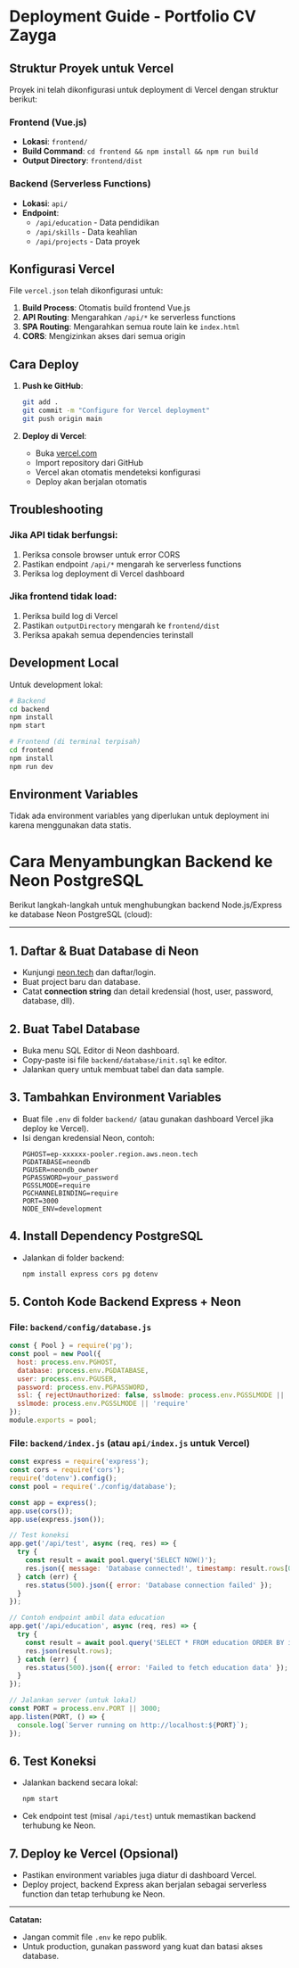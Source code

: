 # Deployment Guide - Portfolio CV Zayga

## Struktur Proyek untuk Vercel

Proyek ini telah dikonfigurasi untuk deployment di Vercel dengan struktur berikut:

### Frontend (Vue.js)
- **Lokasi**: `frontend/`
- **Build Command**: `cd frontend && npm install && npm run build`
- **Output Directory**: `frontend/dist`

### Backend (Serverless Functions)
- **Lokasi**: `api/`
- **Endpoint**:
  - `/api/education` - Data pendidikan
  - `/api/skills` - Data keahlian
  - `/api/projects` - Data proyek

## Konfigurasi Vercel

File `vercel.json` telah dikonfigurasi untuk:
1. **Build Process**: Otomatis build frontend Vue.js
2. **API Routing**: Mengarahkan `/api/*` ke serverless functions
3. **SPA Routing**: Mengarahkan semua route lain ke `index.html`
4. **CORS**: Mengizinkan akses dari semua origin

## Cara Deploy

1. **Push ke GitHub**:
   ```bash
   git add .
   git commit -m "Configure for Vercel deployment"
   git push origin main
   ```

2. **Deploy di Vercel**:
   - Buka [vercel.com](https://vercel.com)
   - Import repository dari GitHub
   - Vercel akan otomatis mendeteksi konfigurasi
   - Deploy akan berjalan otomatis

## Troubleshooting

### Jika API tidak berfungsi:
1. Periksa console browser untuk error CORS
2. Pastikan endpoint `/api/*` mengarah ke serverless functions
3. Periksa log deployment di Vercel dashboard

### Jika frontend tidak load:
1. Periksa build log di Vercel
2. Pastikan `outputDirectory` mengarah ke `frontend/dist`
3. Periksa apakah semua dependencies terinstall

## Development Local

Untuk development lokal:
```bash
# Backend
cd backend
npm install
npm start

# Frontend (di terminal terpisah)
cd frontend
npm install
npm run dev
```

## Environment Variables

Tidak ada environment variables yang diperlukan untuk deployment ini karena menggunakan data statis. 

# Cara Menyambungkan Backend ke Neon PostgreSQL

Berikut langkah-langkah untuk menghubungkan backend Node.js/Express ke database Neon PostgreSQL (cloud):

---

## 1. Daftar & Buat Database di Neon
- Kunjungi [neon.tech](https://neon.tech) dan daftar/login.
- Buat project baru dan database.
- Catat **connection string** dan detail kredensial (host, user, password, database, dll).

## 2. Buat Tabel Database
- Buka menu SQL Editor di Neon dashboard.
- Copy-paste isi file `backend/database/init.sql` ke editor.
- Jalankan query untuk membuat tabel dan data sample.

## 3. Tambahkan Environment Variables
- Buat file `.env` di folder `backend/` (atau gunakan dashboard Vercel jika deploy ke Vercel).
- Isi dengan kredensial Neon, contoh:
  ```env
  PGHOST=ep-xxxxxx-pooler.region.aws.neon.tech
  PGDATABASE=neondb
  PGUSER=neondb_owner
  PGPASSWORD=your_password
  PGSSLMODE=require
  PGCHANNELBINDING=require
  PORT=3000
  NODE_ENV=development
  ```

## 4. Install Dependency PostgreSQL
- Jalankan di folder backend:
  ```sh
  npm install express cors pg dotenv
  ```

## 5. Contoh Kode Backend Express + Neon

### File: `backend/config/database.js`
```js
const { Pool } = require('pg');
const pool = new Pool({
  host: process.env.PGHOST,
  database: process.env.PGDATABASE,
  user: process.env.PGUSER,
  password: process.env.PGPASSWORD,
  ssl: { rejectUnauthorized: false, sslmode: process.env.PGSSLMODE || 'require' },
  sslmode: process.env.PGSSLMODE || 'require'
});
module.exports = pool;
```

### File: `backend/index.js` (atau `api/index.js` untuk Vercel)
```js
const express = require('express');
const cors = require('cors');
require('dotenv').config();
const pool = require('./config/database');

const app = express();
app.use(cors());
app.use(express.json());

// Test koneksi
app.get('/api/test', async (req, res) => {
  try {
    const result = await pool.query('SELECT NOW()');
    res.json({ message: 'Database connected!', timestamp: result.rows[0].now });
  } catch (err) {
    res.status(500).json({ error: 'Database connection failed' });
  }
});

// Contoh endpoint ambil data education
app.get('/api/education', async (req, res) => {
  try {
    const result = await pool.query('SELECT * FROM education ORDER BY id DESC');
    res.json(result.rows);
  } catch (err) {
    res.status(500).json({ error: 'Failed to fetch education data' });
  }
});

// Jalankan server (untuk lokal)
const PORT = process.env.PORT || 3000;
app.listen(PORT, () => {
  console.log(`Server running on http://localhost:${PORT}`);
});
```

## 6. Test Koneksi
- Jalankan backend secara lokal:
  ```sh
  npm start
  ```
- Cek endpoint test (misal `/api/test`) untuk memastikan backend terhubung ke Neon.

## 7. Deploy ke Vercel (Opsional)
- Pastikan environment variables juga diatur di dashboard Vercel.
- Deploy project, backend Express akan berjalan sebagai serverless function dan tetap terhubung ke Neon.

---

**Catatan:**
- Jangan commit file `.env` ke repo publik.
- Untuk production, gunakan password yang kuat dan batasi akses database. 